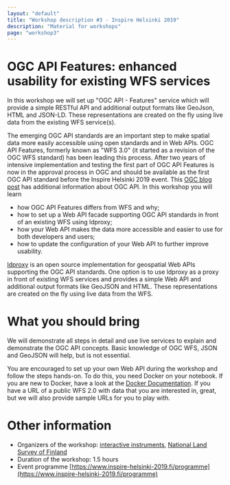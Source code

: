 ```yaml
---
layout: "default"
title: "Workshop description #3 - Inspire Helsinki 2019"
description: "Material for workshops"
page: "workshop3"
---
```

# OGC API Features: enhanced usability for existing WFS services

In this workshop we will set up "OGC API - Features" service which will provide a simple RESTful API and additional output formats like GeoJson, HTML and JSON-LD. These representations are created on the fly using live data from the existing WFS service(s).

The emerging OGC API standards are an important step to make spatial data more easily accessible using open standards and in Web APIs. OGC API Features, formerly known as "WFS 3.0" (it started as a revision of the OGC WFS standard) has been leading this process. After two years of intensive implementation and testing the first part of OGC API Features is now in the approval process in OGC and should be available as the first OGC API standard before the Inspire Helsinki 2019 event. This [OGC blog post](https://www.opengeospatial.org/blog/2996) has additional information about OGC API.
In this workshop you will learn
* how OGC API Features differs from WFS and why;
* how to set up a Web API facade supporting OGC API standards in front of an existing WFS using ldproxy;
* how your Web API makes the data more accessible and easier to use for both developers and users;
* how to update the configuration of your Web API to further improve usability.

[ldproxy](https://github.com/interactive-instruments/ldproxy) is an open source implementation for geospatial Web APIs supporting the OGC API standards. One option is to use ldproxy as a proxy in front of existing WFS services and provides a simple Web API and additional output formats like GeoJSON and HTML. These representations are created on the fly using live data from the WFS.

# What you should bring

We will demonstrate all steps in detail and use live services to explain and demonstrate the OGC API concepts. Basic knowledge of OGC WFS, JSON and GeoJSON will help, but is not essential.

You are encouraged to set up your own Web API during the workshop and follow the steps hands-on. To do this, you need Docker on your notebook. If you are new to Docker, have a look at the [Docker Documentation](https://docs.docker.com/). If you have a URL of a public WFS 2.0 with data that you are interested in, great, but we will also provide sample URLs for you to play with.


# Other information

* Organizers of the workshop: [interactive instruments](https://www.interactive-instruments.de/en/), [National Land Survey of Finland](https://www.maanmittauslaitos.fi/en)
* Duration of the workshop: 1.5 hours
* Event programme [https://www.inspire-helsinki-2019.fi/programme](https://www.inspire-helsinki-2019.fi/programme)
